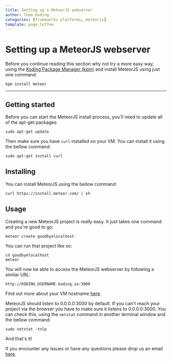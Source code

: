```yaml
---
title: Setting up a MeteorJS webserver
author: Team Koding
categories: [frameworks platforms, meteorjs]
template: page.toffee
---
```


# Setting up a MeteorJS webserver

Before you continue reading this section why not try a more easy way, using the [Koding Package Manager (kpm)](http://learn.koding.com/guides/getting-started-kpm/) and install MeteorJS using just one command:

```
kpm install meteor
```

***

## Getting started

Before you can start the MeteorJS install process, you'll need to update all of the apt-get packages:

```
sudo apt-get update
```

Then make sure you have `curl` installed on your VM. You can install it using the bellow command:

```
sudo apt-get install curl
```

## Installing

You can install MeteorJS using the bellow command:

```
curl https://install.meteor.com/ | sh
```

## Usage

Creating a new MeteorJS project is really easy. It just takes one command and you're good to go:

```
meteor create goodbyelocalhost
```

You can run that project like so:

```
cd goodbyelocalhost
meteor
```

You will now be able to access the MeteorJS webserver by following a similar URL:

```
http://KODING_USERNAME.koding.io:3000
```

Find out more about your VM hostname [here](http://learn.koding.com/faq/vm-hostname/).

MeteorJS should listen to 0.0.0.0:3000 by default. If you can't reach your project via the browser you have to make sure it listens to 0.0.0.0:3000. You can check this, using the `netstat` command in another terminal window and the bellow command:

```
sudo netstat -tnlp
```

And that's it!

If you encounter any issues or have any questions please drop us an email [here](mailto:support@koding.com).
